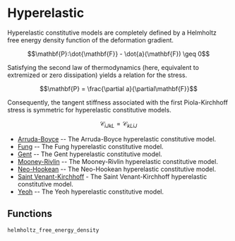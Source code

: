 # Hyperelastic

Hyperelastic constitutive models are completely defined by a Helmholtz free energy density function of the deformation gradient.

```math
\mathbf{P}:\dot{\mathbf{F}} - \dot{a}(\mathbf{F}) \geq 0
```
Satisfying the second law of thermodynamics (here, equivalent to extremized or zero dissipation) yields a relation for the stress.

```math
\mathbf{P} = \frac{\partial a}{\partial\mathbf{F}}
```
Consequently, the tangent stiffness associated with the first Piola-Kirchhoff stress is symmetric for hyperelastic constitutive models.

```math
\mathcal{C}_{iJkL} = \mathcal{C}_{kLiJ}
```

* [Arruda-Boyce](hyperelastic/arruda_boyce.md) -- The Arruda-Boyce hyperelastic constitutive model.
* [Fung](hyperelastic/fung.md) -- The Fung hyperelastic constitutive model.
* [Gent](hyperelastic/gent.md) -- The Gent hyperelastic constitutive model.
* [Mooney-Rivlin](hyperelastic/mooney_rivlin.md) -- The Mooney-Rivlin hyperelastic constitutive model.
* [Neo-Hookean](hyperelastic/neo_hookean.md) -- The Neo-Hookean hyperelastic constitutive model.
* [Saint Venant-Kirchhoff](hyperelastic/saint_venant_kirchhoff.md) - The Saint Venant-Kirchhoff hyperelastic constitutive model.
* [Yeoh](hyperelastic/yeoh.md) -- The Yeoh hyperelastic constitutive model.

## Functions

```@docs
helmholtz_free_energy_density
```
